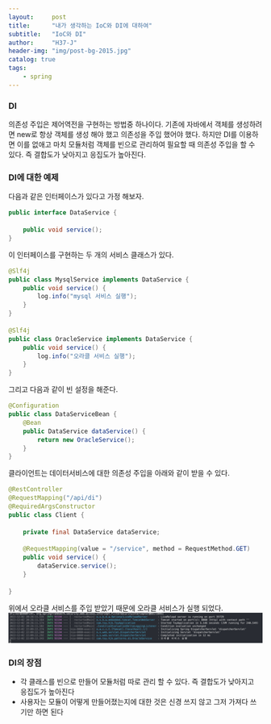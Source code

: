 ```yaml
---
layout:     post
title:      "내가 생각하는 IoC와 DI에 대하여"
subtitle:   "IoC와 DI"
author:     "H37-J"
header-img: "img/post-bg-2015.jpg"
catalog: true
tags:
    - spring
---
```


### DI

의존성 주입은 제어역전을 구현하는 방법중 하나이다. 기존에 자바에서 객체를 생성하려면 new로 항상 객체를 생성 해야 했고 의존성을 주입 했어야 했다. 하지만 DI를 이용하면 이를 없애고 마치 모듈처럼 객체를 빈으로 관리하여 필요할 때 의존성 주입을 할 수 있다. 즉 결합도가 낮아지고 응집도가 높아진다.

### DI에 대한 예제

다음과 같은 인터페이스가 있다고 가정 해보자.

```java
public interface DataService {
    
    public void service();
}

```

이 인터페이스를 구현하는 두 개의 서비스 클래스가 있다.

```java
@Slf4j
public class MysqlService implements DataService {
    public void service() {
        log.info("mysql 서비스 실행");
    }
}

@Slf4j
public class OracleService implements DataService {
    public void service() {
        log.info("오라클 서비스 실행");
    }
}
```

그리고 다음과 같이 빈 설정을 해준다.

```java
@Configuration
public class DataServiceBean {
    @Bean
    public DataService dataService() {
        return new OracleService();
    }
}
```

클라이언트는 데이터서비스에 대한 의존성 주입을 아래와 같이 받을 수 있다.

```java
@RestController
@RequestMapping("/api/di")
@RequiredArgsConstructor
public class Client {
    
    private final DataService dataService;

    @RequestMapping(value = "/service", method = RequestMethod.GET)
    public void service() {
        dataService.service();
    }

}
```

위에서 오라클 서비스를 주입 받았기 때문에 오라클 서비스가  실행 되었다.
<img src="https://raw.githubusercontent.com/H37-J/H37-J.github.io/main/_posts/spring/img/io.png" alt="사진이 없습니다">

### DI의 장점
* 각 클래스를 빈으로 만들어 모듈처럼 따로 관리 할 수 있다. 즉 결합도가 낮아지고 응집도가 높아진다
* 사용자는 모듈이 어떻게 만들어졌는지에 대한 것은 신경 쓰지 않고 그저 가져다 쓰기만 하면 된다